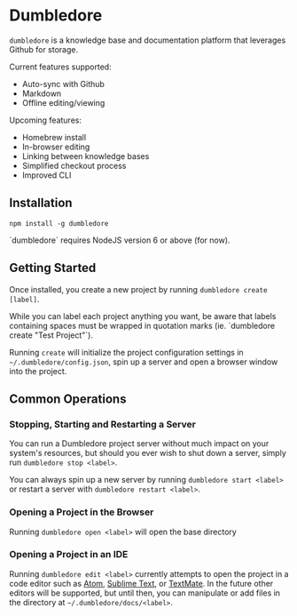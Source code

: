 # Dumbledore

`dumbledore` is a knowledge base and documentation platform that leverages Github for storage.

Current features supported:

- Auto-sync with Github
- Markdown
- Offline editing/viewing

Upcoming features:

- Homebrew install
- In-browser editing
- Linking between knowledge bases
- Simplified checkout process
- Improved CLI

## Installation

```
npm install -g dumbledore
```

<aside class="notice">
`dumbledore` requires NodeJS version 6 or above (for now).
</aside>

## Getting Started

Once installed, you create a new project by running `dumbledore create [label]`.

<aside class="notice">
While you can label each project anything you want, be aware that labels containing spaces must be wrapped in quotation marks (ie. `dumbledore create "Test Project"`).
</aside>

Running `create` will initialize the project configuration settings in `~/.dumbledore/config.json`, spin up a server and open a browser window into the project.

## Common Operations

### Stopping, Starting and Restarting a Server

You can run a Dumbledore project server without much impact on your system's resources, but should you ever wish to shut down a server, simply run `dumbledore stop <label>`.

You can always spin up a new server by running `dumbledore start <label>` or restart a server with `dumbledore restart <label>`.

### Opening a Project in the Browser

Running `dumbledore open <label>` will open the base directory

### Opening a Project in an IDE

Running `dumbledore edit <label>` currently attempts to open the project in a code editor such as [Atom](https://atom.io/), [Sublime Text](https://www.sublimetext.com/), or [TextMate](https://macromates.com/). In the future other editors will be supported, but until then, you can manipulate or add files in the directory at `~/.dumbledore/docs/<label>`.
